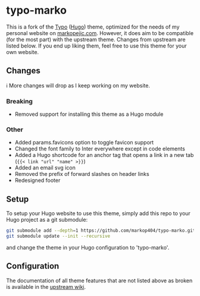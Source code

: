 # typo-marko

This is a fork of the [Typo](https://github.com/tomfran/typo) ([Hugo](https://gohugo.io)) theme, optimized for the needs of my personal website on [markopejic.com](https://markopejic.com). However, it does aim to be compatible (for the most part) with the upstream theme. Changes from upstream are listed below. If you end up liking them, feel free to use this theme for your own website.

## Changes

:information_source: More changes will drop as I keep working on my website.

### Breaking

- Removed support for installing this theme as a Hugo module

### Other

- Added params.favicons option to toggle favicon support
- Changed the font family to Inter everywhere except in code elements
- Added a Hugo shortcode for an anchor tag that opens a link in a new tab (``` {{< link "url" "name" >}} ```)
- Added an email svg icon
- Removed the prefix of forward slashes on header links
- Redesigned footer

## Setup

To setup your Hugo website to use this theme, simply add this repo to your Hugo project as a git submodule:

```bash
git submodule add --depth=1 https://github.com/markop404/typo-marko.git themes/typo-marko
git submodule update --init --recursive
```

and change the theme in your Hugo configuration to 'typo-marko'. 

## Configuration

The documentation of all theme features that are not listed above as broken is available in the [upstream wiki](https://tomfran.github.io/typo-wiki).
